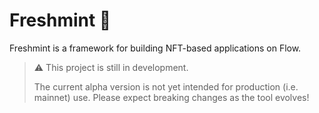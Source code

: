 # Freshmint 🍃

Freshmint is a framework for building NFT-based applications on Flow.

> :warning: This project is still in development.
>
> The current alpha version is not yet intended for production (i.e. mainnet) use. Please expect breaking changes as the tool evolves!
